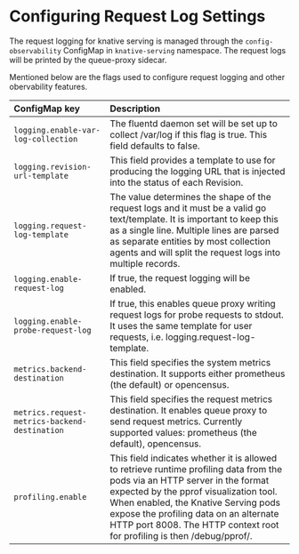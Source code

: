 # Configuring Request Log Settings

The request logging for knative serving is managed through the `config-observability` ConfigMap in `knative-serving` namespace. The request logs will be printed by the queue-proxy sidecar.

Mentioned below are the flags used to configure request logging and other obervability features.


| ConfigMap key                     | Description                                                                                                                                                      |
| :-------------------------------- | :--------------------------------------------------------------------------------------------------------------------------------------------------------------- |
| `logging.enable-var-log-collection`               |  The fluentd daemon set will be set up to collect /var/log if this flag is true. This field defaults to false.                                                                       |
| `logging.revision-url-template`         | This field provides a template to use for producing the logging URL that is injected into the status of each Revision.                                                               |
| `logging.request-log-template`      | The value determines the shape of the request logs and it must be a valid go text/template. It is important to keep this as a single line. Multiple lines are parsed as separate entities by most collection agents and will split the request logs into multiple records.                                                                                                   |
| `logging.enable-request-log` | If true, the request logging will be enabled. |
| `logging.enable-probe-request-log`            | If true, this enables queue proxy writing request logs for probe requests to stdout. It uses the same template for user requests, i.e. logging.request-log-template.  |
| `metrics.backend-destination` | This field specifies the system metrics destination. It supports either prometheus (the default) or opencensus. |
| `metrics.request-metrics-backend-destination` | This field specifies the request metrics destination. It enables queue proxy to send request metrics. Currently supported values: prometheus (the default), opencensus. |
| `profiling.enable` | This field indicates whether it is allowed to retrieve runtime profiling data from the pods via an HTTP server in the format expected by the pprof visualization tool. When enabled, the Knative Serving pods expose the profiling data on an alternate HTTP port 8008. The HTTP context root for profiling is then /debug/pprof/. |





